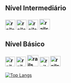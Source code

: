 <h2> Nível Intermediário</h2>
<h3> <img src="https://cdn1.iconfinder.com/data/icons/logotypes/32/badge-html-5-256.png" alt="rails" width="32" height="32"></img>
<img src="https://cdn1.iconfinder.com/data/icons/logotypes/32/badge-css-3-256.png" alt="rails" width="32" height="32"></img>
<img src="https://www.dialhost.com.br/blog/wp-content/uploads/2019/09/javascript_logo.png" alt="rails" width="33" height="32"></img>
<img src="http://getdrawings.com/free-icon/c-programming-icon-51.png" alt="rails" width="34" height="34"></img>


</h3>


<h2> Nível Básico  </h2>
<h3>
 <img src="https://i.dlpng.com/static/png/6847681_preview.png" alt="rails" width="31" height="31"></img>
 <img src="https://br.vuejs.org//images/logo.png" alt="rails" width="31" height="31"></img>
<img src="https://img.portalgsti.com.br/9FnpsHaxsnvzVcGWCd_Ub_oq-jE=/200x200/https://www.portalgsti.com.br/media/uploads/community/2016/07/26/uml.png" alt="rails" width="36" height="36">
<img src="https://git-scm.com/images/logos/downloads/Git-Icon-1788C.png" alt="rails" width="30" height="30"></img></img>
<img src="https://image.flaticon.com/icons/png/512/226/226777.png" alt="rails" width="33" height="33" ></img>
</img>

</h3>

<!--
**giovaneaguiar/giovaneaguiar** is a ✨ _special_ ✨ repository because its `README.md` (this file) appears on your GitHub profile.

Here are some ideas to get you started:

- 🔭 I’m currently working on ...
- 🌱 I’m currently learning ...
- 👯 I’m looking to collaborate on ...
- 🤔 I’m looking for help with ...
- 💬 Ask me about ...
- 📫 How to reach me: ...
- 😄 Pronouns: ...
- ⚡ Fun fact: ...
-->

[![Top Langs](https://github-readme-stats.vercel.app/api/top-langs/?username=giovaneaguiar&layout=compact&theme=dark&langs_count=6&count_private=true)](https://github.com/anuraghazra/github-readme-stats)
